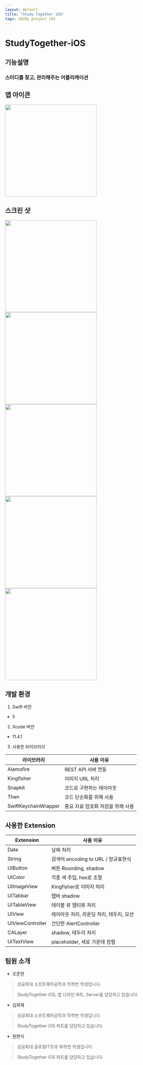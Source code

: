 ```yaml
---
layout: default
title: "Study Together iOS"
tags: 2020y project iOS
---
```


# StudyTogether-iOS



## 기능설명

### 스터디를 찾고, 관리해주는 어플리케이션



앱 아이콘
------------

<img src="https://user-images.githubusercontent.com/22820675/84229893-af375480-ab25-11ea-88d5-cafca8989a47.png" width="300">



스크린 샷
------------
<img src="https://user-images.githubusercontent.com/22820675/84229813-78613e80-ab25-11ea-9d46-bbed6a2a35e4.png" width="300">
<img src="https://user-images.githubusercontent.com/22820675/84229817-7b5c2f00-ab25-11ea-9fbf-28810d475cea.png" width="300">
<img src="https://user-images.githubusercontent.com/22820675/84229820-7d25f280-ab25-11ea-87da-346105366420.png" width="300">
<img src="https://user-images.githubusercontent.com/22820675/84229822-7dbe8900-ab25-11ea-8b78-1833bfacb86f.png" width="300">
<img src="https://user-images.githubusercontent.com/22820675/84229825-7e571f80-ab25-11ea-9dc6-f09882f735fc.png" width="300">


개발 환경
------------
1. Swift 버전
- 5

2. Xcode 버전
- 11.4.1

3. 사용한 라이브러리

| 라이브러리           | 사용 이유                          |
| -------------------- | ---------------------------------- |
| Alamofire            | REST API 서버 연동                 |
| Kingfisher           | 이미지 URL 처리                    |
| Snapkit              | 코드로 구현하는 레이아웃           |
| Then                 | 코드 단순화를 위해 사용            |
| SwiftKeychainWrapper | 중요 자료 암호화 저장을 위해 사용  |



사용한 Extension
------------

| Extension        | 사용 이유                                |
| ---------------- | ---------------------------------------- |
| Date             | 날짜 처리                                |
| String           | 검색어 encoding to URL / 정규표현식      |
| UIButton         | 버튼 Rounding, shadow                    |
| UIColor          | 각종 색 주입, hex로 조절                 |
| UIImageView      | Kingfisher로 이미지 처리                 |
| UITabbar         | 탭바 shadow                              |
| UITableView      | 테이블 뷰 엠티뷰 처리                    |
| UIView           | 레이아웃 처리, 라운딩 처리, 테두리, 모션 |
| UIViewController | 간단한 AlertController                   |
| CALayer          | shadow, 테두리 처리                      |
| UITextView       | placeholder, 세로 가운데 정렬            |



팀원 소개
------------

* 오준현 

> 성공회대 소프트웨어공학과 15학번 학생입니다.
>
> StudyTogether iOS, 앱 디자인 파트, Server를 담당하고 있습니다.



* 김희재 

> 성공회대 소프트웨어공학과 15학번 학생입니다.
>
> StudyTogether iOS 파트를 담당하고 있습니다.


* 원현식

> 성공회대 글로컬IT학과 16학번 학생입니다.
>
> StudyTogether iOS 파트를 담당하고 있습니다.
